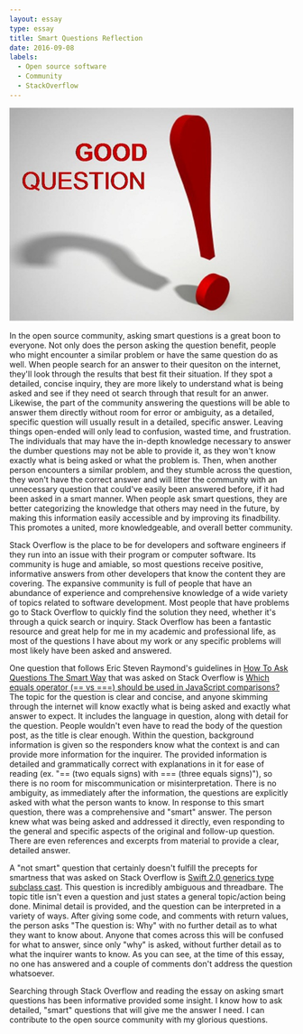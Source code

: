 ```yaml
---
layout: essay
type: essay
title: Smart Questions Reflection 
date: 2016-09-08
labels:
  - Open source software
  - Community
  - StackOverflow
---
```


<img class="ui medium image" src="../images/smartquestion.jpg">

In the open source community, asking smart questions is a great boon to everyone. Not only does the person asking the question benefit, people who might encounter a similar problem or have the same question do as well. When people search for an answer to their quesiton on the internet, they'll look through the results that best fit their situation. If they spot a detailed, concise inquiry, they are more likely to understand what is being asked and see if they need ot search through that result for an anwer. Likewise, the part of the community answering the questions will be able to answer them directly without room for error or ambiguity, as a detailed, specific question will usually result in a detailed, specific answer. Leaving things open-ended will only lead to confusion, wasted time, and frustration. The individuals that may have the in-depth knowledge necessary to answer the dumber questions may not be able to provide it, as they won't know exactly what is being asked or what the problem is. Then, when another person encounters a similar problem, and they stumble across the question, they won't have the correct answer and will litter the community with an unnecessary question that could've easily been answered before, if it had been asked in a smart manner. When people ask smart questions, they are better categorizing the knowledge that others may need in the future, by making this information easily accessible and by improving its finadbility. This promotes a united, more knowledgeable, and overall better community.

Stack Overflow is the place to be for developers and software engineers if they run into an issue with their program or computer software. Its community is huge and amiable, so most questions receive positive, informative answers from other developers that know the content they are covering. The expansive community is full of people that have an abundance of experience and comprehensive knowledge of a wide variety of topics related to software development. Most people that have problems go to Stack Overflow to quickly find the solution they need, whether it's through a quick search or inquiry. Stack Overflow has been a fantastic resource and great help for me in my academic and professional life, as most of the questions I have about my work or any specific problems will most likely have been asked and answered. 

One question that follows Eric Steven Raymond's guidelines in [How To Ask Questions The Smart Way](http://www.catb.org/esr/faqs/smart-questions.html) that was asked on Stack Overflow is [Which equals operator (== vs ===) should be used in JavaScript comparisons?](https://stackoverflow.com/questions/359494/which-equals-operator-vs-should-be-used-in-javascript-comparisons) The topic for the question is clear and concise, and anyone skimming through the internet will know exactly what is being asked and exactly what answer to expect. It includes the language in question, along with detail for the question. People wouldn't even have to read the body of the question post, as the title is clear enough. Within the question, background information is given so the responders know what the context is and can provide more information for the inquirer. The provided information is detailed and grammatically correct with explanations in it for ease of reading (ex. "== (two equals signs) with === (three equals signs)"), so there is no room for miscommunication or misinterpretation. There is no ambiguity, as immediately after the information, the questions are explicitly asked with what the person wants to know. In response to this smart question, there was a comprehensive and "smart" answer. The person knew what was being asked and addressed it directly, even responding to the general and specific aspects of the original and follow-up question. There are even references and excerpts from material to provide a clear, detailed answer.

A "not smart" question that certainly doesn't fulfill the precepts for smartness that was asked on Stack Overflow is [Swift 2.0 generics type subclass cast](https://stackoverflow.com/questions/39405237/swift-2-0-generics-type-subclass-cast). This question is incredibly ambiguous and threadbare. The topic title isn't even a question and just states a general topic/action being done. Minimal detail is provided, and the question can be interpreted in a variety of ways. After giving some code, and comments with return values, the person asks "The question is: Why" with no further detail as to what they want to know about. Anyone that comes across this will be confused for what to answer, since only "why" is asked, without further detail as to what the inquirer wants to know. As you can see, at the time of this essay, no one has answered and a couple of comments don't address the question whatsoever.

Searching through Stack Overflow and reading the essay on asking smart questions has been informative provided some insight. I know how to ask detailed, "smart" questions that will give me the answer I need. I can contribute to the open source community with my glorious questions.
